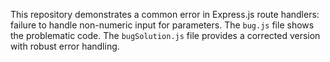 This repository demonstrates a common error in Express.js route handlers:  failure to handle non-numeric input for parameters. The `bug.js` file shows the problematic code.  The `bugSolution.js` file provides a corrected version with robust error handling.